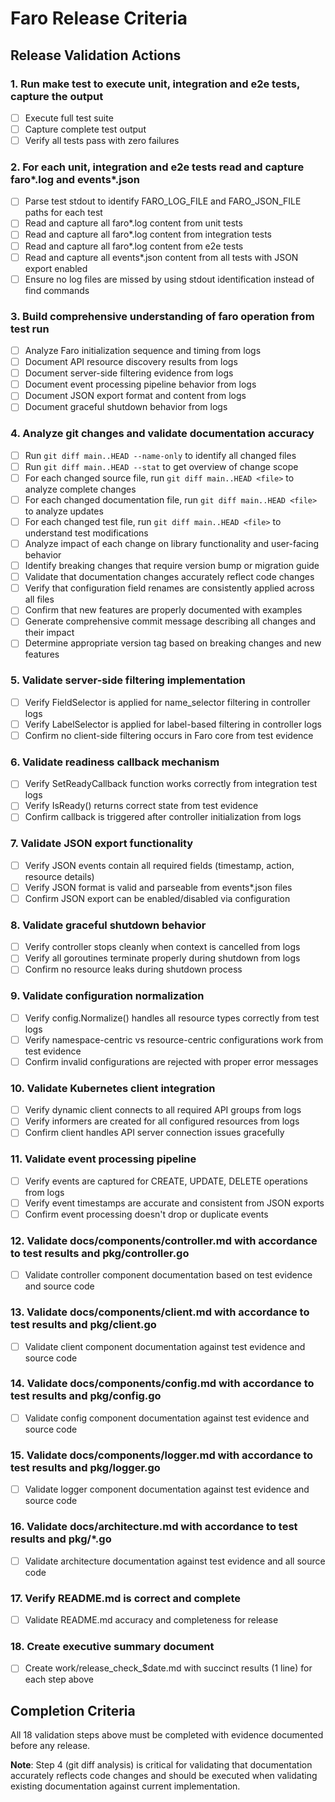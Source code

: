 # Faro Release Criteria

## Release Validation Actions

### 1. Run make test to execute unit, integration and e2e tests, capture the output
- [ ] Execute full test suite
- [ ] Capture complete test output
- [ ] Verify all tests pass with zero failures

### 2. For each unit, integration and e2e tests read and capture faro*.log and events*.json
- [ ] Parse test stdout to identify FARO_LOG_FILE and FARO_JSON_FILE paths for each test
- [ ] Read and capture all faro*.log content from unit tests
- [ ] Read and capture all faro*.log content from integration tests
- [ ] Read and capture all faro*.log content from e2e tests
- [ ] Read and capture all events*.json content from all tests with JSON export enabled
- [ ] Ensure no log files are missed by using stdout identification instead of find commands

### 3. Build comprehensive understanding of faro operation from test run
- [ ] Analyze Faro initialization sequence and timing from logs
- [ ] Document API resource discovery results from logs
- [ ] Document server-side filtering evidence from logs
- [ ] Document event processing pipeline behavior from logs
- [ ] Document JSON export format and content from logs
- [ ] Document graceful shutdown behavior from logs

### 4. Analyze git changes and validate documentation accuracy
- [ ] Run `git diff main..HEAD --name-only` to identify all changed files
- [ ] Run `git diff main..HEAD --stat` to get overview of change scope
- [ ] For each changed source file, run `git diff main..HEAD <file>` to analyze complete changes
- [ ] For each changed documentation file, run `git diff main..HEAD <file>` to analyze updates
- [ ] For each changed test file, run `git diff main..HEAD <file>` to understand test modifications
- [ ] Analyze impact of each change on library functionality and user-facing behavior
- [ ] Identify breaking changes that require version bump or migration guide
- [ ] Validate that documentation changes accurately reflect code changes
- [ ] Verify that configuration field renames are consistently applied across all files
- [ ] Confirm that new features are properly documented with examples
- [ ] Generate comprehensive commit message describing all changes and their impact
- [ ] Determine appropriate version tag based on breaking changes and new features

### 5. Validate server-side filtering implementation
- [ ] Verify FieldSelector is applied for name_selector filtering in controller logs
- [ ] Verify LabelSelector is applied for label-based filtering in controller logs
- [ ] Confirm no client-side filtering occurs in Faro core from test evidence

### 6. Validate readiness callback mechanism
- [ ] Verify SetReadyCallback function works correctly from integration test logs
- [ ] Verify IsReady() returns correct state from test evidence
- [ ] Confirm callback is triggered after controller initialization from logs

### 7. Validate JSON export functionality
- [ ] Verify JSON events contain all required fields (timestamp, action, resource details)
- [ ] Verify JSON format is valid and parseable from events*.json files
- [ ] Confirm JSON export can be enabled/disabled via configuration

### 8. Validate graceful shutdown behavior
- [ ] Verify controller stops cleanly when context is cancelled from logs
- [ ] Verify all goroutines terminate properly during shutdown from logs
- [ ] Confirm no resource leaks during shutdown process

### 9. Validate configuration normalization
- [ ] Verify config.Normalize() handles all resource types correctly from test logs
- [ ] Verify namespace-centric vs resource-centric configurations work from test evidence
- [ ] Confirm invalid configurations are rejected with proper error messages

### 10. Validate Kubernetes client integration
- [ ] Verify dynamic client connects to all required API groups from logs
- [ ] Verify informers are created for all configured resources from logs
- [ ] Confirm client handles API server connection issues gracefully

### 11. Validate event processing pipeline
- [ ] Verify events are captured for CREATE, UPDATE, DELETE operations from logs
- [ ] Verify event timestamps are accurate and consistent from JSON exports
- [ ] Confirm event processing doesn't drop or duplicate events

### 12. Validate docs/components/controller.md with accordance to test results and pkg/controller.go
- [ ] Validate controller component documentation based on test evidence and source code

### 13. Validate docs/components/client.md with accordance to test results and pkg/client.go
- [ ] Validate client component documentation against test evidence and source code

### 14. Validate docs/components/config.md with accordance to test results and pkg/config.go
- [ ] Validate config component documentation against test evidence and source code

### 15. Validate docs/components/logger.md with accordance to test results and pkg/logger.go
- [ ] Validate logger component documentation against test evidence and source code

### 16. Validate docs/architecture.md with accordance to test results and pkg/*.go
- [ ] Validate architecture documentation against test evidence and all source code

### 17. Verify README.md is correct and complete
- [ ] Validate README.md accuracy and completeness for release

### 18. Create executive summary document
- [ ] Create work/release_check_$date.md with succinct results (1 line) for each step above

## Completion Criteria

All 18 validation steps above must be completed with evidence documented before any release.

**Note**: Step 4 (git diff analysis) is critical for validating that documentation accurately reflects code changes and should be executed when validating existing documentation against current implementation.